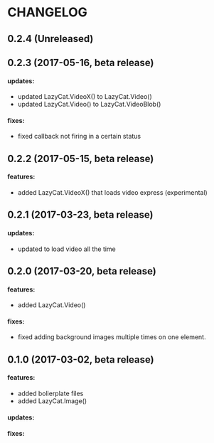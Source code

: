 CHANGELOG
=========

## 0.2.4 (Unreleased)

## 0.2.3 (2017-05-16, beta release)

#### updates:
- updated LazyCat.VideoX() to LazyCat.Video()
- updated LazyCat.Video() to LazyCat.VideoBlob()

#### fixes:
- fixed callback not firing in a certain status

## 0.2.2 (2017-05-15, beta release)

#### features:
- added LazyCat.VideoX() that loads video express (experimental)

## 0.2.1 (2017-03-23, beta release)

#### updates:
 - updated to load video all the time

## 0.2.0 (2017-03-20, beta release)

#### features:
 - added LazyCat.Video()

#### fixes:
 - fixed adding background images multiple times on one element.

## 0.1.0 (2017-03-02, beta release)

#### features:
 - added bolierplate files
 - added LazyCat.Image()

#### updates:

#### fixes:
